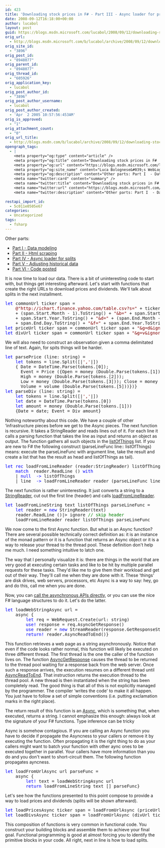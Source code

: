 ```yaml
---
id: 423
title: 'Downloading stock prices in F# - Part III - Async loader for prices and divs'
date: 2008-09-12T16:18:00+00:00
author: lucabol
layout: post
guid: https://blogs.msdn.microsoft.com/lucabol/2008/09/12/downloading-stock-prices-in-f-part-iii-async-loader-for-prices-and-divs/
orig_url:
  - http://blogs.msdn.microsoft.com/b/lucabol/archive/2008/09/12/downloading-stock-prices-in-f-part-iii-async-loader-for-prices-and-divs.aspx
orig_site_id:
  - "3896"
orig_post_id:
  - "8948077"
orig_parent_id:
  - "8948077"
orig_thread_id:
  - "605926"
orig_application_key:
  - lucabol
orig_post_author_id:
  - "3896"
orig_post_author_username:
  - lucabol
orig_post_author_created:
  - 'Apr  2 2005 10:57:56:453AM'
orig_is_approved:
  - "1"
orig_attachment_count:
  - "0"
orig_url_title:
  - http://blogs.msdn.com/b/lucabol/archive/2008/09/12/downloading-stock-prices-in-f-part-iii-async-loader-for-prices-and-divs.aspx
opengraph_tags:
  - |
    <meta property="og:type" content="article" />
    <meta property="og:title" content="Downloading stock prices in F#  - Part III  - Async loader for prices and divs" />
    <meta property="og:url" content="https://blogs.msdn.microsoft.com/lucabol/2008/09/12/downloading-stock-prices-in-f-part-iii-async-loader-for-prices-and-divs/" />
    <meta property="og:site_name" content="Luca Bolognese&#039;s WebLog" />
    <meta property="og:description" content="Other parts: Part I  - Data modeling Part II  - Html scraping Part IV  - Async loader for splits Part V  - Adjusting historical data Part VI  - Code posted It is now time to load our data. There is a bit of uninteresting code to start with, but things get interesting afterward. Let's start..." />
    <meta name="twitter:card" content="summary" />
    <meta name="twitter:title" content="Downloading stock prices in F#  - Part III  - Async loader for prices and divs" />
    <meta name="twitter:url" content="https://blogs.msdn.microsoft.com/lucabol/2008/09/12/downloading-stock-prices-in-f-part-iii-async-loader-for-prices-and-divs/" />
    <meta name="twitter:description" content="Other parts: Part I  - Data modeling Part II  - Html scraping Part IV  - Async loader for splits Part V  - Adjusting historical data Part VI  - Code posted It is now time to load our data. There is a bit of uninteresting code to start with, but things get interesting afterward. Let's start..." />
    
restapi_import_id:
  - 5c011e0505e67
categories:
  - Uncategorized
tags:
  - fsharp
---
```

Other parts:

  * [Part I  - Data modeling](http://blogs.msdn.com/lucabol/archive/2008/08/29/downloading-stock-prices-in-f-part-i-data-modeling.aspx)
  * [Part II  - Html scraping](http://blogs.msdn.com/lucabol/archive/2008/09/05/downloading-stock-prices-in-f-part-ii-html-scraping.aspx)
  * [Part IV  - Async loader for splits](http://blogs.msdn.com/lucabol/archive/2008/09/19/downloading-stock-prices-in-f-part-iv-async-loader-for-splits.aspx)
  * [Part V  - Adjusting historical data](http://blogs.msdn.com/lucabol/archive/2008/09/26/downloading-stock-prices-in-f-part-v-adjusting-historical-data.aspx)
  * [Part VI  - Code posted](http://blogs.msdn.com/lucabol/archive/2008/10/20/downloading-stock-prices-in-f-part-vi-code-posted.aspx)

It is now time to load our data. There is a bit of uninteresting code to start with, but things get interesting afterward. Let's start with functions that create the right URLs to download prices and dividends. We'll talk about splits in the next installment.

<pre class="code"><span style="color:blue;">let </span>commonUrl ticker span =
    <span style="color:maroon;">@"http://ichart.finance.yahoo.com/table.csv?s=" </span>+ ticker + <span style="color:maroon;">"&a="<br />    </span>+ (span.Start.Month - 1).ToString() + <span style="color:maroon;">"&b=" </span>+ span.Start.Day.ToString() + <span style="color:maroon;">"&c="<br />    </span>+ span.Start.Year.ToString() + <span style="color:maroon;">"&d=" </span>+ (span.End.Month - 1).ToString() + <span style="color:maroon;">"&e=" <br />    </span>+ span.End.Day.ToString() + <span style="color:maroon;">"&f=" </span>+ span.End.Year.ToString()
<span style="color:blue;">let </span>priceUrl ticker span = commonUrl ticker span + <span style="color:maroon;">"&g=d&ignore=.csv"
</span><span style="color:blue;">let </span>divUrl ticker span = commonUrl ticker span + <span style="color:maroon;">"&g=v&ignore=.csv"</span></pre>



We will also need to construct an observation given a comma delimitated line of text. Again, for spits things will be harder.

<pre class="code"><span style="color:blue;">let </span>parsePrice (line: string) =
    <span style="color:blue;">let </span>tokens = line.Split([|<span style="color:maroon;">','</span>|])
    { Date = DateTime.Parse(tokens.[0]);
      Event = Price ({Open = money (Double.Parse(tokens.[1])) ;<br />      High = money (Double.Parse(tokens.[2]));
      Low = money (Double.Parse(tokens.[3])); Close = money (Double.Parse(tokens.[4]));<br />      Volume = volume (Double.Parse(tokens.[5]))})}
<span style="color:blue;">let </span>parseDiv (line: string) =
    <span style="color:blue;">let </span>tokens = line.Split([|<span style="color:maroon;">','</span>|])
    <span style="color:blue;">let </span>date = DateTime.Parse(tokens.[0])
    <span style="color:blue;">let </span>amount = money (Double.Parse(tokens.[1]))
    {Date = date; Event = Div amount}        </pre>

Nothing noteworthy about this code. We have a couple of other &#8216;infrastructure pieces before we get to the Async pieces. The next function is recursive. It takes a StringReader and reads lines out of it. For each line it calls a parsing function that takes the line as input and returns an object as output. The function gathers all such objects in the <u>listOfThings</u> list. If you are new to F# the following construct (parseLineFunc line:: listOfThings) means: execute the parseLineFunc with argument line, take the result and create a list that has the result as head and listOfThings as tail).

<pre class="code"><span style="color:blue;">let rec </span>loadFromLineReader (reader:StringReader) listOfThings parseLineFunc =
    <span style="color:blue;">match  </span>reader.ReadLine () <span style="color:blue;">with
    </span>| <span style="color:blue;">null  -&gt; </span>listOfThings
    | line  <span style="color:blue;">-&gt; </span>loadFromLineReader reader (parseLineFunc line::listOfThings) parseLineFunc        </pre>

The next function is rather uninteresting. It just converts a string to a <u>StringReader</u>, cut out the first line (header) and calls <u>loadFromLineReader</u>.

<pre class="code"><span style="color:blue;">let </span>loadFromLineString text listOfThings parseLineFunc =
    <span style="color:blue;">let </span>reader = <span style="color:blue;">new </span>StringReader(text)
    reader.ReadLine ()|&gt; ignore <span style="color:green;">// skip header
    </span>loadFromLineReader reader listOfThings parseLineFunc</pre>

We now come to the first Async function. But what is an Async function? There are several possible technically correct definition as: it is an instance of the monad pattern or it is a function that returns an Async object or it is a way to release your thread to the thread pool. These definition don't help me much. I need something intuitive to latch one.

The way that I personally visualize it is: there are things in the world that are very good at executing certain tasks and like to be hit by multiple parallel requests for these tasks. They'd like me to give them their workload and get out of their way. They'll call me when they are done with it. These &#8216;things' are disk drives, web servers, processors, etc Async is a way to say: hey, go and do this, call me when you are done.

Now, you can [call the asynchronous APIs directly](http://msdn.microsoft.com/en-us/library/aa719595(VS.71).aspx), or you can use the nice F# language structures to do it. Let's do the latter.

<pre class="code"><span style="color:blue;">let </span>loadWebStringAsync url =
    async {
        <span style="color:blue;">let </span>req = WebRequest.Create(url: string)
        <span style="color:blue;">use! </span>response = req.AsyncGetResponse()
        <span style="color:blue;">use </span>reader = <span style="color:blue;">new </span>StreamReader(response.GetResponseStream())
        <span style="color:blue;">return! </span>reader.AsyncReadToEnd()}</pre>

This function retrieves a web page as a string asynchronously. Notice that even if the code looks rather normal, this function will likely be executed on three different thread. The first thread is the one the caller of the function lives on. The function <u>AsyncGetResponse</u> causes the thread to be returned to the thread pool waiting for a response back from the web server. Once such a response arrives, the execution resumes on a different thread until <u>AsyncReadToEnd</u>. That instruction returns the execution thread to the thread pool. A new thread is then instantiated when the string has been completely read. The good thing is that all of this is not explicitly managed by the programmer. The compiler &#8216;writes the code' to make it all happen. You just have to follow a set of simple conventions (i.e. putting exclamation marks in the right place).

The return result of this function is an <u>Async<string></u>, which is something that, when executed, returns a string. I cannot emphasize this enough: always look at the signature of your F# functions. Type inference can be tricky

Async is somehow contagious. If you are calling an Async function you have to decide if propagate the Asyncness to your callers or remove it by executing the function. Often propagating it is the right thing to do as your callers might want to batch your function with other aync ones to be executed together in parallel. Your callers have more information than you do and you don't want to short-circuit them. The following function propagates ayncness.

<pre class="code"><span style="color:blue;">let </span>loadFromUrlAsync url parseFunc =
    async {
        <span style="color:blue;">let! </span>text = loadWebStringAsync url
        <span style="color:blue;">return </span>loadFromLineString text [] parseFunc}</pre>

Let's see how the functions presented to this point compose to provide a way to load prices and dividends (splits will be shown afterward).

<pre class="code"><span style="color:blue;">let </span>loadPricesAsync ticker span = loadFromUrlAsync (priceUrl ticker span) parsePrice
<span style="color:blue;">let </span>loadDivsAsync ticker span = loadFromUrlAsync (divUrl ticker span) parseDiv</pre>

This composition of functions is very common in functional code. You construct your building blocks and assemble them to achieve your final goal. Functional programming is good at almost forcing you to identify the primitive blocks in your code. All right, next in line is how to load splits.